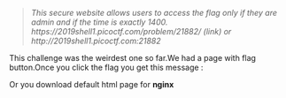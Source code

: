 <blockquote><i>This secure website allows users to access the flag only if they are admin and if the time is exactly 1400. https://2019shell1.picoctf.com/problem/21882/ (link) or http://2019shell1.picoctf.com:21882</i></blockquote>  

This challenge was the weirdest one so far.We had a page with flag button.Once you click the flag you get this message :  



Or you download default html page for <b>nginx</b> 